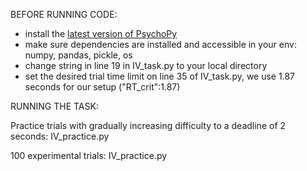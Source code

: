 BEFORE RUNNING CODE:

- install the [latest version of PsychoPy](https://www.psychopy.org/)  
- make sure dependencies are installed and accessible in your env: numpy, pandas, pickle, os  
- change string in line 19 in IV_task.py to your local directory  
- set the desired trial time limit on line 35 of IV_task.py, we use 1.87 seconds for our setup ("RT_crit":1.87)

RUNNING THE TASK:

Practice trials with gradually increasing difficulty to a deadline of 2 seconds:
IV_practice.py

100 experimental trials:
IV_practice.py
